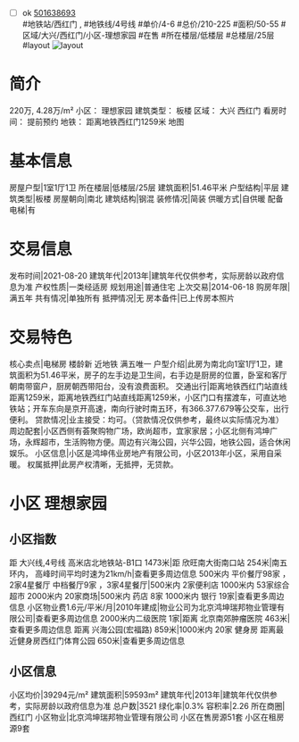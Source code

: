 - [ ] ok [501638693](https://bj.5i5j.com/ershoufang/501638693.html)  
 #地铁站/西红门 ,  #地铁线/4号线
#单价/4-6 #总价/210-225 #面积/50-55   #区域/大兴/西红门/小区-理想家园 #在售 #所在楼层/低楼层 #总楼层/25层 #layout 
![layout](http://image2a.5i5j.com/bdir/layout/290331.jpg_P5.jpg) 
# 简介 
 220万,  4.28万/m² 
小区： 理想家园
建筑类型： 板楼
区域： 大兴 西红门
看房时间： 提前预约
地铁： 距离地铁西红门1259米 地图
# 基本信息 
 房屋户型|1室1厅1卫
所在楼层|低楼层/25层
建筑面积|51.46平米
户型结构|平层
建筑类型|板楼
房屋朝向|南北
建筑结构|钢混
装修情况|简装
供暖方式|自供暖
配备电梯|有
# 交易信息 
 发布时间|2021-08-20
建筑年代|2013年|建筑年代仅供参考，实际房龄以政府信息为准
产权性质|一类经适房
规划用途|普通住宅
上次交易|2014-06-18
购房年限|满五年
共有情况|单独所有
抵押情况|无
房本备件|已上传房本照片
# 交易特色 
 核心卖点|电梯房 楼龄新 近地铁 满五唯一
户型介绍|此房为南北向1室1厅1卫，建筑面积为51.46平米，房子的左手边是卫生间，右手边是厨房的位置，卧室和客厅朝南带窗户，厨房朝西带阳台，没有浪费面积。
交通出行|距离地铁西红门站直线距离1259米，距离地铁西红门站直线距离1259米，小区门口有摆渡车，可直达地铁站；开车东向是京开高速，南向行驶时南五环，有366.377.679等公交车，出行便利。
贷款情况|业主接受：均可。（贷款情况仅供参考，最终以实际情况为准）
周边配套|小区西侧有荟聚购物广场，欧尚超市，宜家家居；小区北侧有鸿坤广场，永辉超市，生活购物方便。周边有兴海公园，兴华公园，地铁公园，适合休闲娱乐。
小区信息|小区是鸿坤伟业房地产有限公司，小区2013年小区，采用自采暖。
权属抵押|此房产权清晰，无抵押，无贷款。
# 小区 理想家园
## 小区指数 
 距 大兴线,4号线 高米店北地铁站-B1口 1473米|距 欣旺南大街南口站 254米|南五环内， 高峰时间平均时速为21km/h|查看更多周边信息
500米内 平价餐厅98家 ，2家4星餐厅
中档餐厅9家 ，3家4星餐厅|500米内 2家便利店
1000米内 53家综合超市
2000米内 20家商场|500米内 药店 8家
1000米内 银行 19家|查看更多周边信息
小区物业费1.6元/平米/月|2010年建成|物业公司为北京鸿坤瑞邦物业管理有限公司|查看更多周边信息
2000米内二级医院 1家|距离 北京南郊肿瘤医院  463米|查看更多周边信息
距离 兴海公园(宏福路) 859米|1000米内 20家 健身房
距离最近健身房西红门体育公园 650米|查看更多周边信息
## 小区信息 
 小区均价|39294元/m²
建筑面积|59593m²
建筑年代|2013年|建筑年代仅供参考，实际房龄以政府信息为准
总户数|3521
绿化率|0.3%
容积率|2.26
所在商圈|西红门
小区物业|北京鸿坤瑞邦物业管理有限公司
小区在售房源51套
小区在租房源9套
